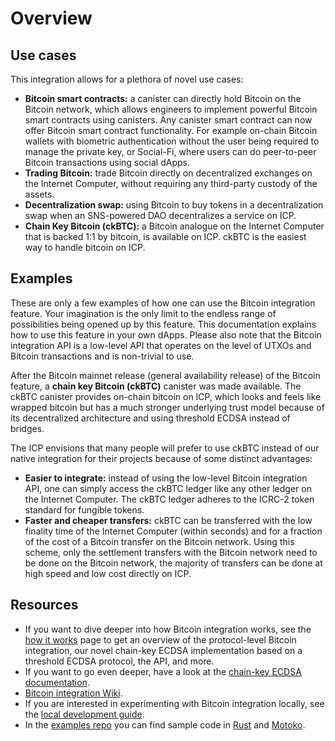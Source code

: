# Overview

## Use cases
This integration allows for a plethora of novel use cases:

-   **Bitcoin smart contracts:** a canister can directly hold Bitcoin on the Bitcoin network, which allows engineers to implement powerful Bitcoin smart contracts using canisters. Any canister smart contract can now offer Bitcoin smart contract functionality. For example on-chain Bitcoin wallets with biometric authentication without the user being required to manage the private key, or Social-Fi, where users can do peer-to-peer Bitcoin transactions using social dApps.
-   **Trading Bitcoin:** trade Bitcoin directly on decentralized exchanges on the Internet Computer, without requiring any third-party custody of the assets.
-   **Decentralization swap:** using Bitcoin to buy tokens in a decentralization swap when an SNS-powered DAO decentralizes a service on ICP.
-   **Chain Key Bitcoin (ckBTC):** a Bitcoin analogue on the Internet Computer that is backed 1:1 by bitcoin, is available on ICP. ckBTC is the easiest way to handle bitcoin on ICP.

## Examples
These are only a few examples of how one can use the Bitcoin integration feature. Your imagination is the only limit to the endless range of possibilities being opened up by this feature. This documentation explains how to use this feature in your own dApps. Please also note that the Bitcoin integration API is a low-level API that operates on the level of UTXOs and Bitcoin transactions and is non-trivial to use.

After the Bitcoin mainnet release (general availability release) of the Bitcoin feature, a **chain key Bitcoin (ckBTC)** canister was made available. The ckBTC canister provides on-chain bitcoin on ICP, which looks and feels like wrapped bitcoin but has a much stronger underlying trust model because of its decentralized architecture and using threshold ECDSA instead of bridges. 

The ICP envisions that many people will prefer to use ckBTC instead of our native integration for their projects because of some distinct advantages:
-   **Easier to integrate:** instead of using the low-level Bitcoin integration API, one can simply access the ckBTC ledger like any other ledger on the Internet Computer. The ckBTC ledger adheres to the ICRC-2 token standard for fungible tokens.
-   **Faster and cheaper transfers:** ckBTC can be transferred with the low finality time of the Internet Computer (within seconds) and for a fraction of the cost of a Bitcoin transfer on the Bitcoin network. Using this scheme, only the settlement transfers with the Bitcoin network need to be done on the Bitcoin network, the majority of transfers can be done at high speed and low cost directly on ICP.

## Resources

- If you want to dive deeper into how Bitcoin integration works, see the [how it works](bitcoin-how-it-works.md) page to get an overview of the protocol-level Bitcoin integration, our novel chain-key ECDSA implementation based on a threshold ECDSA protocol, the API, and more. 
- If you want to go even deeper, have a look at the [chain-key ECDSA documentation](https://internetcomputer.org/docs/current/developer-docs/integrations/t-ecdsa).
- [Bitcoin integration Wiki](https://wiki.internetcomputer.org/wiki/Bitcoin_integration).
- If you are interested in experimenting with Bitcoin integration locally, see the [local development guide](local-development.md).
- In the [examples repo](https://github.com/dfinity/examples) you can find sample code in [Rust](https://github.com/dfinity/examples/tree/master/rust/basic_bitcoin) and [Motoko](https://github.com/dfinity/examples/tree/master/motoko/basic_bitcoin).
